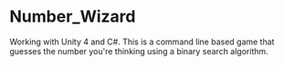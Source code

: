 # Number_Wizard
Working with Unity 4 and C#. This is a command line based game that guesses the number you're thinking using a binary search algorithm.

